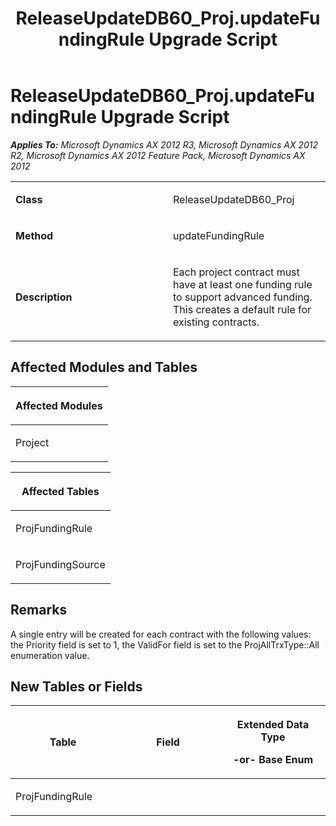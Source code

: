 ﻿---
title: ReleaseUpdateDB60_Proj.updateFundingRule Upgrade Script
TOCTitle: ReleaseUpdateDB60_Proj.updateFundingRule Upgrade Script
ms:assetid: 2a894a28-de5f-62d8-36c0-0908e06924cc
ms:mtpsurl: https://msdn.microsoft.com/en-us/library/JJ735930(v=AX.60)
ms:contentKeyID: 49707347
ms.date: 05/18/2015
mtps_version: v=AX.60
---

# ReleaseUpdateDB60\_Proj.updateFundingRule Upgrade Script 


_**Applies To:** Microsoft Dynamics AX 2012 R3, Microsoft Dynamics AX 2012 R2, Microsoft Dynamics AX 2012 Feature Pack, Microsoft Dynamics AX 2012_

<table>
<colgroup>
<col style="width: 50%" />
<col style="width: 50%" />
</colgroup>
<tbody>
<tr class="odd">
<td><p><strong>Class</strong></p></td>
<td><p>ReleaseUpdateDB60_Proj</p></td>
</tr>
<tr class="even">
<td><p><strong>Method</strong></p></td>
<td><p>updateFundingRule</p></td>
</tr>
<tr class="odd">
<td><p><strong>Description</strong></p></td>
<td><p>Each project contract must have at least one funding rule to support advanced funding. This creates a default rule for existing contracts.</p></td>
</tr>
</tbody>
</table>


## Affected Modules and Tables

<table>
<colgroup>
<col style="width: 100%" />
</colgroup>
<thead>
<tr class="header">
<th><p>Affected Modules</p></th>
</tr>
</thead>
<tbody>
<tr class="odd">
<td><p>Project</p></td>
</tr>
</tbody>
</table>


<table>
<colgroup>
<col style="width: 100%" />
</colgroup>
<thead>
<tr class="header">
<th><p>Affected Tables</p></th>
</tr>
</thead>
<tbody>
<tr class="odd">
<td><p>ProjFundingRule</p></td>
</tr>
<tr class="even">
<td><p>ProjFundingSource</p></td>
</tr>
</tbody>
</table>


## Remarks

A single entry will be created for each contract with the following values: the Priority field is set to 1, the ValidFor field is set to the ProjAllTrxType::All enumeration value.

## New Tables or Fields

<table>
<colgroup>
<col style="width: 33%" />
<col style="width: 33%" />
<col style="width: 33%" />
</colgroup>
<thead>
<tr class="header">
<th><p>Table</p></th>
<th><p>Field</p></th>
<th><p>Extended Data Type</p>
<p>-or- Base Enum</p></th>
</tr>
</thead>
<tbody>
<tr class="odd">
<td><p>ProjFundingRule</p></td>
<td><p></p></td>
<td><p></p></td>
</tr>
</tbody>
</table>

  


